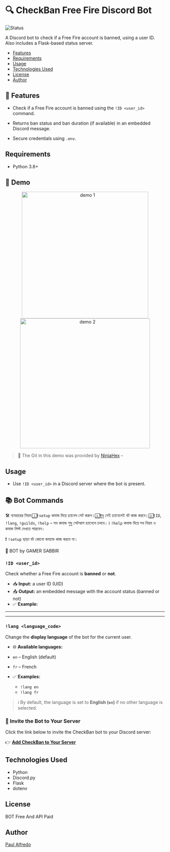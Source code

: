 # 🔍 CheckBan Free Fire Discord Bot

![Status](https://img.shields.io/badge/status-active-brightgreen)

A Discord bot to check if a Free Fire account is banned, using a user ID. Also includes a Flask-based status server.

- [Features](#-features)
- [Requirements](#requirements)
- [Usage](#usage)
- [Technologies Used](#technologies-used)
- [License](#license)
- [Author](#author)

## 🚀 Features

- Check if a Free Fire account is banned using the `!ID <user_id>` command.
- Returns ban status and ban duration (if available) in an embedded Discord message.

- Secure credentials using `.env`.

## Requirements

- Python 3.8+

  



## 📸 Demo

<div align="center">
  <img src="https://i.imgur.com/algUtzc.png" alt="demo 1" width="400"/>
  <img src="https://i.imgur.com/cwtlUto.png" alt="demo 2" width="410"/>
</div>

> 🎥 The Git in this demo was provided by [NinjaHex]() – 


## Usage

- Use `!ID <user_id>` in a Discord server where the bot is present.









## 📚 Bot Commands



🛠️ ব্যবহারের নিয়ম:
১️⃣ `!setup` কমান্ড দিয়ে চ্যানেল সেট করুন।
২️⃣ শুধু সেই চ্যানেলেই বট কাজ করবে।
৩️⃣ `!ID`, `!lang`, `!guilds`, `!help` – সব কমান্ড শুধু সেটআপ চ্যানেলে চলবে।
ℹ️ `!help` কমান্ড দিয়ে সব নিয়ম ও কমান্ড লিস্ট দেখতে পারবেন।

❗ `!setup` ছাড়া বট কোনো কমান্ডে কাজ করবে না।

🤖 BOT by GAMER SABBIR










### `!ID <user_id>`
Check whether a Free Fire account is **banned** or **not**.

- 📥 **Input:** a user ID (UID)
- 📤 **Output:** an embedded message with the account status (banned or not)
- ✅ **Example:**

---

---
### `!lang <language_code>`
Change the **display language** of the bot for the current user.

- 🌐 **Available languages:**
- `en` – English (default)
- `fr` – French

- ✅ **Examples:**
   - `!lang en`
   - `!lang fr`
     
> ℹ️ By default, the language is set to **English (`en`)** if no other language is selected.


### 🤖 Invite the Bot to Your Server

Click the link below to invite the CheckBan bot to your Discord server:

👉 [**Add CheckBan to Your Server**](https://discord.com/oauth2/authorize?client_id=1362868759395569674&permissions=8&integration_type=0&scope=bot)


## Technologies Used

- Python
- Discord.py
- Flask
- dotenv

## License

BOT  Free   And  API Paid

## Author

[Paul Alfredo](https://github.com/Gamersabbir)

